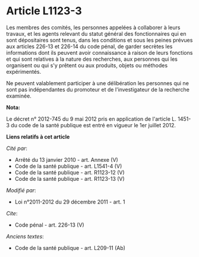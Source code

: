 # Article L1123-3

Les membres des comités, les personnes appelées à collaborer à leurs travaux, et les agents relevant du statut général des
fonctionnaires qui en sont dépositaires sont tenus, dans les conditions et sous les peines prévues aux articles 226-13 et
226-14 du code pénal, de garder secrètes les informations dont ils peuvent avoir connaissance à raison de leurs fonctions et
qui sont relatives à la nature des recherches, aux personnes qui les organisent ou qui s'y prêtent ou aux produits, objets ou
méthodes expérimentés. 

Ne peuvent valablement participer à une délibération les personnes qui ne sont pas indépendantes du promoteur et de
l'investigateur de la recherche examinée.

**Nota:**

Le décret n° 2012-745 du 9 mai 2012 pris en application de l'article L. 1451-3 du code de la santé publique est entré en
vigueur le 1er juillet 2012.

**Liens relatifs à cet article**

_Cité par_:

  - Arrêté du 13 janvier 2010 - art. Annexe (V)
  - Code de la santé publique - art. L1541-4 (V)
  - Code de la santé publique - art. R1123-12 (V)
  - Code de la santé publique - art. R1123-13 (V)

_Modifié par_:

  - Loi n°2011-2012 du 29 décembre 2011 - art. 1

_Cite_:

  - Code pénal - art. 226-13 (V)

_Anciens textes_:

  - Code de la santé publique - art. L209-11 (Ab)

